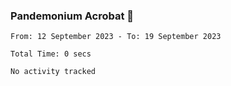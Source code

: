 ### Pandemonium Acrobat 🤸

<!--START_SECTION:waka-->

```all_time
From: 12 September 2023 - To: 19 September 2023

Total Time: 0 secs

No activity tracked
```

<!--END_SECTION:waka-->
